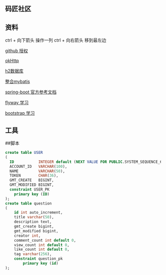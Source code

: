 ## 码匠社区
## 资料 
ctrl + 向下箭头 操作一列
ctrl + 向右箭头 移到最左边

[github 授权](https://developer.github.com/apps/building-oauth-apps/creating-an-oauth-app/)

[okHttp](https://square.github.io/okhttp/)

[h2数据库](http://www.h2database.com/html/quickstart.html)

[整合mybatis](http://www.mybatis.org/spring-boot-starter/mybatis-spring-boot-autoconfigure/)

[spring-boot 官方参考文档](https://docs.spring.io/spring-boot/docs/2.0.0.RC1/reference/htmlsingle/)

[flyway 学习](https://flywaydb.org/getstarted/firststeps/maven)

[bootstrap 学习](https://v3.bootcss.com/css/)
## 工具

##脚本
```sql
create table USER
(
  ID           INTEGER default (NEXT VALUE FOR PUBLIC.SYSTEM_SEQUENCE_6D79921B_F10F_49D5_BE70_5AFA355BD1F4) auto_increment,
  ACCOUNT_ID   VARCHAR(100),
  NAME         VARCHAR(50),
  TOKEN        CHAR(36),
  GMT_CREATE   BIGINT,
  GMT_MODIFIED BIGINT,
  constraint USER_PK
    primary key (ID)
);
create table question
(
	id int auto_increment,
	title varchar(50),
	description text,
	gmt_create bigint,
	gmt_modified bigint,
	creator int,
	comment_count int default 0,
	view_count int default 0,
	like_count int default 0,
	tag varchar(256),
	constraint question_pk
		primary key (id)
);



```